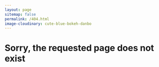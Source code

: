 ```yaml
---
layout: page
sitemap: false
permalink: /404.html
image-cloudinary: cute-blue-bokeh-danbo
---
```


<div class="title-page">
  <h1><span class="title">Sorry, the requested page does not exist</span></h1>
</div>
